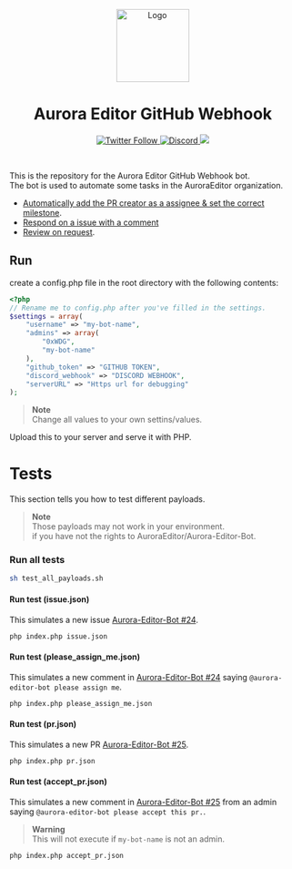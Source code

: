 <p align="center">
  <img alt="Logo" src="https://avatars.githubusercontent.com/u/106490518?s=128&v=4" width="128px;" height="128px;">
</p>

<p align="center">
  <h1 align="center">Aurora Editor GitHub Webhook</h1>
</p>

<p align="center">
  <a href='https://twitter.com/Aurora_Editor' target='_blank'>
    <img alt="Twitter Follow" src="https://img.shields.io/twitter/follow/Aurora_Editor?color=f6579d&style=for-the-badge">
  </a>
  <a href='https://discord.gg/5aecJ4rq9D' target='_blank'>
    <img alt="Discord" src="https://img.shields.io/discord/997410333348077620?color=f98a6c&style=for-the-badge">
  </a>
  <a href='https://twitter.com/intent/tweet?text=Try%20this%20new%20open-source%20code%20editor,%20Aurora%20Editor&url=https://auroraeditor.com&via=Aurora_Editor&hashtags=AuroraEditor,editor,AEIDE,developers,Aurora,OSS' target='_blank'><img src='https://img.shields.io/twitter/url/http/shields.io.svg?style=social'></a>
</p>

<br />

This is the repository for the Aurora Editor GitHub Webhook bot.<br/>
The bot is used to automate some tasks in the AuroraEditor organization.
- [Automatically add the PR creator as a assignee & set the correct milestone](action/open-pr.php).
- [Respond on a issue with a comment](action/respond-issue.php)
- [Review on request](action/react-comment.php).

## Run 

create a config.php file in the root directory with the following contents:

```php
<?php
// Rename me to config.php after you've filled in the settings.
$settings = array(
    "username" => "my-bot-name",
    "admins" => array(
        "0xWDG",
        "my-bot-name"
    ),
    "github_token" => "GITHUB TOKEN",
    "discord_webhook" => "DISCORD WEBHOOK",
    "serverURL" => "Https url for debugging"
);
```

> **Note**\
> Change all values to your own settins/values.

Upload this to your server and serve it with PHP. 

# Tests

This section tells you how to test different payloads.

> **Note**\
> Those payloads may not work in your environment.<br/>
> if you have not the rights to AuroraEditor/Aurora-Editor-Bot.

### Run all tests
```bash
sh test_all_payloads.sh
```

#### Run test (issue.json)
This simulates a new issue [Aurora-Editor-Bot #24](https://github.com/AuroraEditor/Aurora-Editor-Bot/issues/24).
```bash
php index.php issue.json
```


#### Run test (please_assign_me.json)
This simulates a new comment in [Aurora-Editor-Bot #24](https://github.com/AuroraEditor/Aurora-Editor-Bot/issues/24) saying `@aurora-editor-bot please assign me`.
```bash
php index.php please_assign_me.json
```
          

#### Run test (pr.json)
This simulates a new PR [Aurora-Editor-Bot #25](https://github.com/AuroraEditor/Aurora-Editor-Bot/pull/25).
```bash
php index.php pr.json
```
          
#### Run test (accept_pr.json)
This simulates a new comment in [Aurora-Editor-Bot #25](https://github.com/AuroraEditor/Aurora-Editor-Bot/pull/25) from an admin saying `@aurora-editor-bot please accept this pr.`.

> **Warning**\
> This will not execute if `my-bot-name` is not an admin.

```bash
php index.php accept_pr.json
```